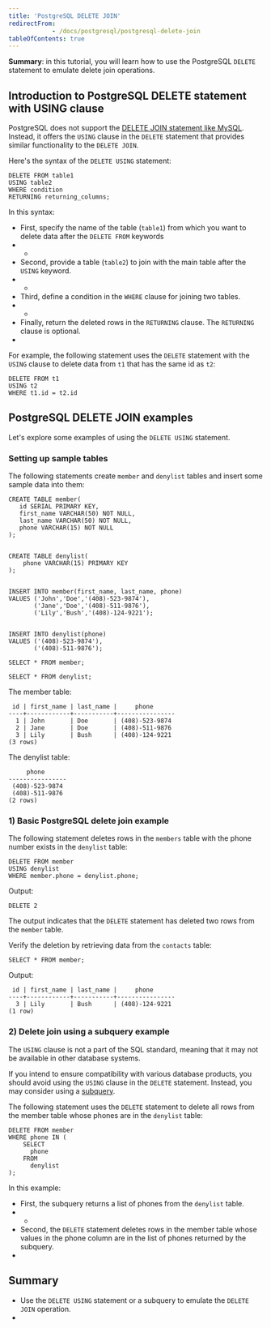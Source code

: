 ```yaml
---
title: 'PostgreSQL DELETE JOIN'
redirectFrom: 
            - /docs/postgresql/postgresql-delete-join
tableOfContents: true
---
```


**Summary**: in this tutorial, you will learn how to use the PostgreSQL `DELETE` statement to emulate delete join operations.



## Introduction to PostgreSQL DELETE statement with USING clause



PostgreSQL does not support the [DELETE JOIN statement like MySQL](https://www.mysqltutorial.org/mysql-basics/mysql-delete-join/). Instead, it offers the `USING` clause in the `DELETE` statement that provides similar functionality to the `DELETE JOIN`.



Here's the syntax of the `DELETE USING` statement:



```
DELETE FROM table1
USING table2
WHERE condition
RETURNING returning_columns;
```



In this syntax:



- First, specify the name of the table (`table1`) from which you want to delete data after the `DELETE FROM` keywords
- -
- Second, provide a table (`table2`) to join with the main table after the `USING` keyword.
- -
- Third, define a condition in the `WHERE` clause for joining two tables.
- -
- Finally, return the deleted rows in the `RETURNING` clause. The `RETURNING` clause is optional.
- 


For example, the following statement uses the `DELETE` statement with the `USING` clause to delete data from `t1` that has the same id as `t2`:



```
DELETE FROM t1
USING t2
WHERE t1.id = t2.id
```



## PostgreSQL DELETE JOIN examples



Let's explore some examples of using the `DELETE USING` statement.



### Setting up sample tables



The following statements create `member` and `denylist` tables and insert some sample data into them:



```
CREATE TABLE member(
   id SERIAL PRIMARY KEY,
   first_name VARCHAR(50) NOT NULL,
   last_name VARCHAR(50) NOT NULL,
   phone VARCHAR(15) NOT NULL
);


CREATE TABLE denylist(
    phone VARCHAR(15) PRIMARY KEY
);


INSERT INTO member(first_name, last_name, phone)
VALUES ('John','Doe','(408)-523-9874'),
       ('Jane','Doe','(408)-511-9876'),
       ('Lily','Bush','(408)-124-9221');


INSERT INTO denylist(phone)
VALUES ('(408)-523-9874'),
       ('(408)-511-9876');

SELECT * FROM member;

SELECT * FROM denylist;
```



The member table:



```
 id | first_name | last_name |     phone
----+------------+-----------+----------------
  1 | John       | Doe       | (408)-523-9874
  2 | Jane       | Doe       | (408)-511-9876
  3 | Lily       | Bush      | (408)-124-9221
(3 rows)
```



The denylist table:



```
     phone
----------------
 (408)-523-9874
 (408)-511-9876
(2 rows)
```



### 1) Basic PostgreSQL delete join example



The following statement deletes rows in the `members` table with the phone number exists in the `denylist` table:



```
DELETE FROM member
USING denylist
WHERE member.phone = denylist.phone;
```



Output:



```
DELETE 2
```



The output indicates that the `DELETE` statement has deleted two rows from the `member` table.



Verify the deletion by retrieving data from the `contacts` table:



```
SELECT * FROM member;
```



Output:



```
 id | first_name | last_name |     phone
----+------------+-----------+----------------
  3 | Lily       | Bush      | (408)-124-9221
(1 row)
```



### 2) Delete join using a subquery example



The `USING` clause is not a part of the SQL standard, meaning that it may not be available in other database systems.



If you intend to ensure compatibility with various database products, you should avoid using the `USING` clause in the `DELETE` statement. Instead, you may consider using a [subquery](/docs/postgresql/postgresql-subquery).



The following statement uses the `DELETE` statement to delete all rows from the member table whose phones are in the `denylist` table:



```
DELETE FROM member
WHERE phone IN (
    SELECT
      phone
    FROM
      denylist
);
```



In this example:



- First, the subquery returns a list of phones from the `denylist` table.
- -
- Second, the `DELETE` statement deletes rows in the member table whose values in the phone column are in the list of phones returned by the subquery.
- 


## Summary



- Use the `DELETE USING` statement or a subquery to emulate the `DELETE JOIN` operation.
- 
